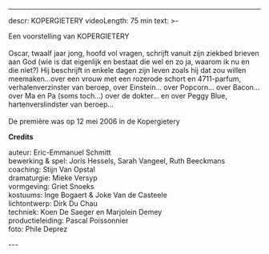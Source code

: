 
---
descr: KOPERGIETERY
videoLength: 75 min
text: >-
  <p>Een voorstelling van KOPERGIETERY<br><br>Oscar, twaalf jaar jong, hoofd vol vragen, schrijft vanuit zijn ziekbed brieven aan God (wie is dat eigenlijk en bestaat die wel en zo ja, waarom ik nu en die niet?) Hij beschrijft in enkele dagen zijn leven zoals hij dat zou willen meemaken...over een vrouw met een rozerode schort en 4711-parfum, verhalenverzinster van beroep, over Einstein... over Popcorn... over Bacon... over Ma en Pa (soms toch...) over de dokter... en over Peggy Blue, hartenverslindster van beroep...<br><br>De première was op 12 mei 2006 in de Kopergietery</p><p><strong>Credits</strong></p><p>auteur: Eric-Emmanuel Schmitt<br>bewerking &amp; spel: Joris Hessels, Sarah Vangeel, Ruth Beeckmans<br>coaching: Stijn Van Opstal<br>dramaturgie: Mieke Versyp<br>vormgeving: Griet Snoeks<br>kostuums: Inge Bogaert &amp; Joke Van de Casteele<br>lichtontwerp: Dirk Du Chau<br>techniek: Koen De Saeger en Marjolein Demey<br>productieleiding: Pascal Poissonnier<br>foto: Phile Deprez<br></p>
---
